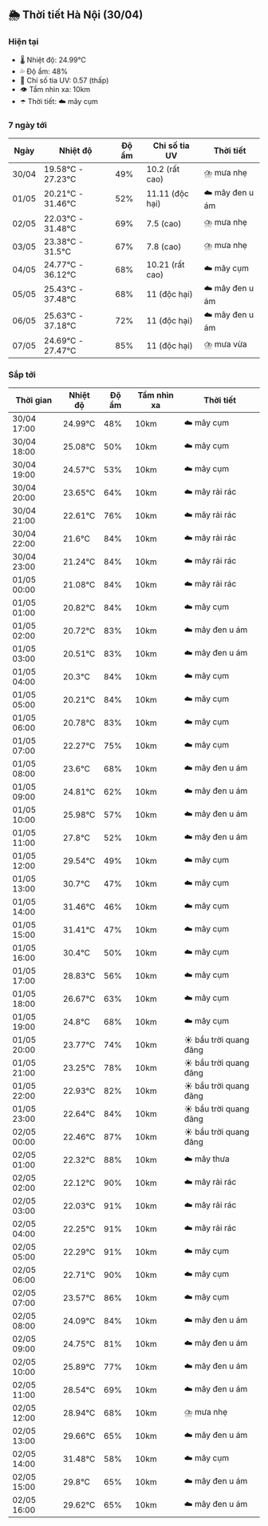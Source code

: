## 🌦️ Thời tiết Hà Nội (30/04)

### Hiện tại

- 🌡️ Nhiệt độ: 24.99℃
- 💦 Độ ẩm: 48%
- 🌟 Chỉ số tia UV: 0.57 (thấp)
- 👁️ Tầm nhìn xa: 10km
- ☂️ Thời tiết: ☁️ mây cụm

### 7 ngày tới

| Ngày | Nhiệt độ | Độ ẩm | Chỉ số tia UV | Thời tiết |
| --- | --- | --- | --- | --- |
| 30/04 | 19.58℃ - 27.23℃ | 49% | 10.2 (rất cao) | ⛈️ mưa nhẹ |
| 01/05 | 20.21℃ - 31.46℃ | 52% | 11.11 (độc hại) | ☁️ mây đen u ám |
| 02/05 | 22.03℃ - 31.48℃ | 69% | 7.5 (cao) | ⛈️ mưa nhẹ |
| 03/05 | 23.38℃ - 31.5℃ | 67% | 7.8 (cao) | ⛈️ mưa nhẹ |
| 04/05 | 24.77℃ - 36.12℃ | 68% | 10.21 (rất cao) | ☁️ mây cụm |
| 05/05 | 25.43℃ - 37.48℃ | 68% | 11 (độc hại) | ☁️ mây đen u ám |
| 06/05 | 25.63℃ - 37.18℃ | 72% | 11 (độc hại) | ☁️ mây đen u ám |
| 07/05 | 24.69℃ - 27.47℃ | 85% | 11 (độc hại) | ⛈️ mưa vừa |

### Sắp tới

| Thời gian | Nhiệt độ | Độ ẩm | Tầm nhìn xa | Thời tiết |
| --- | --- | --- | --- | --- |
| 30/04 17:00 | 24.99℃ | 48% | 10km | ☁️ mây cụm |
| 30/04 18:00 | 25.08℃ | 50% | 10km | ☁️ mây cụm |
| 30/04 19:00 | 24.57℃ | 53% | 10km | ☁️ mây cụm |
| 30/04 20:00 | 23.65℃ | 64% | 10km | ☁️ mây rải rác |
| 30/04 21:00 | 22.61℃ | 76% | 10km | ☁️ mây rải rác |
| 30/04 22:00 | 21.6℃ | 84% | 10km | ☁️ mây rải rác |
| 30/04 23:00 | 21.24℃ | 84% | 10km | ☁️ mây rải rác |
| 01/05 00:00 | 21.08℃ | 84% | 10km | ☁️ mây rải rác |
| 01/05 01:00 | 20.82℃ | 84% | 10km | ☁️ mây cụm |
| 01/05 02:00 | 20.72℃ | 83% | 10km | ☁️ mây đen u ám |
| 01/05 03:00 | 20.51℃ | 83% | 10km | ☁️ mây đen u ám |
| 01/05 04:00 | 20.3℃ | 84% | 10km | ☁️ mây cụm |
| 01/05 05:00 | 20.21℃ | 84% | 10km | ☁️ mây cụm |
| 01/05 06:00 | 20.78℃ | 83% | 10km | ☁️ mây cụm |
| 01/05 07:00 | 22.27℃ | 75% | 10km | ☁️ mây cụm |
| 01/05 08:00 | 23.6℃ | 68% | 10km | ☁️ mây đen u ám |
| 01/05 09:00 | 24.81℃ | 62% | 10km | ☁️ mây đen u ám |
| 01/05 10:00 | 25.98℃ | 57% | 10km | ☁️ mây đen u ám |
| 01/05 11:00 | 27.8℃ | 52% | 10km | ☁️ mây đen u ám |
| 01/05 12:00 | 29.54℃ | 49% | 10km | ☁️ mây cụm |
| 01/05 13:00 | 30.7℃ | 47% | 10km | ☁️ mây cụm |
| 01/05 14:00 | 31.46℃ | 46% | 10km | ☁️ mây cụm |
| 01/05 15:00 | 31.41℃ | 47% | 10km | ☁️ mây cụm |
| 01/05 16:00 | 30.4℃ | 50% | 10km | ☁️ mây cụm |
| 01/05 17:00 | 28.83℃ | 56% | 10km | ☁️ mây cụm |
| 01/05 18:00 | 26.67℃ | 63% | 10km | ☁️ mây cụm |
| 01/05 19:00 | 24.8℃ | 68% | 10km | ☁️ mây cụm |
| 01/05 20:00 | 23.77℃ | 74% | 10km | ☀️ bầu trời quang đãng |
| 01/05 21:00 | 23.25℃ | 78% | 10km | ☀️ bầu trời quang đãng |
| 01/05 22:00 | 22.93℃ | 82% | 10km | ☀️ bầu trời quang đãng |
| 01/05 23:00 | 22.64℃ | 84% | 10km | ☀️ bầu trời quang đãng |
| 02/05 00:00 | 22.46℃ | 87% | 10km | ☀️ bầu trời quang đãng |
| 02/05 01:00 | 22.32℃ | 88% | 10km | ☁️ mây thưa |
| 02/05 02:00 | 22.12℃ | 90% | 10km | ☁️ mây rải rác |
| 02/05 03:00 | 22.03℃ | 91% | 10km | ☁️ mây rải rác |
| 02/05 04:00 | 22.25℃ | 91% | 10km | ☁️ mây rải rác |
| 02/05 05:00 | 22.29℃ | 91% | 10km | ☁️ mây cụm |
| 02/05 06:00 | 22.71℃ | 90% | 10km | ☁️ mây cụm |
| 02/05 07:00 | 23.57℃ | 86% | 10km | ☁️ mây cụm |
| 02/05 08:00 | 24.09℃ | 84% | 10km | ☁️ mây đen u ám |
| 02/05 09:00 | 24.75℃ | 81% | 10km | ☁️ mây đen u ám |
| 02/05 10:00 | 25.89℃ | 77% | 10km | ☁️ mây đen u ám |
| 02/05 11:00 | 28.54℃ | 69% | 10km | ☁️ mây đen u ám |
| 02/05 12:00 | 28.94℃ | 68% | 10km | ⛈️ mưa nhẹ |
| 02/05 13:00 | 29.66℃ | 65% | 10km | ☁️ mây đen u ám |
| 02/05 14:00 | 31.48℃ | 58% | 10km | ☁️ mây cụm |
| 02/05 15:00 | 29.8℃ | 65% | 10km | ☁️ mây đen u ám |
| 02/05 16:00 | 29.62℃ | 65% | 10km | ☁️ mây đen u ám |
